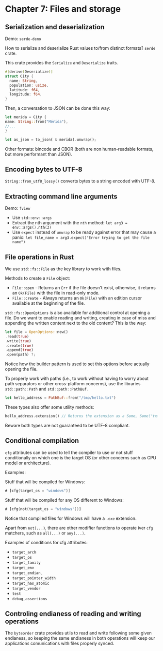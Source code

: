 # Chapter 7: Files and storage

## Serialization and deserialization

Demo: `serde-demo`

How to serialize and deserialize Rust values to/from distinct formats? `serde` crate.

This crate provides the `Serialize` and `Deserialize` traits.

```rust
#[derive(Deserialize)]
struct City {
  name: String,
  population: usize,
  latitude: f64,
  longitude: f64,
}
```

Then, a conversation to JSON can be done this way:

```rust
let merida = City {
name: String::from("Mérida"),
//...
}

let as_json = to_json( & merida).unwrap();
```

Other formats: bincode and CBOR (both are non human-readable formats, but more performant than JSON).

## Encoding bytes to UTF-8

`String::from_utf8_lossy()` converts bytes to a string encoded with UTF-8.

## Extracting command line arguments

Demo: `fview`

- Use `std::env::args`
- Extract the nth argument with the `nth` method:
  ```let arg3 = env::args().nth(3)```
- Use `expect` instead of `unwrap` to be ready against error that may cause a
  panic: `let file_name = arg3.expect("Error trying to get the file name")`

## File operations in Rust

We use `std::fs::File` as the key library to work with files.

Methods to create a `File` object:

- `File::open` - Returns an `Err` if the file doesn't exist, otherwise, it returns an `Ok(File)` with the file in
  read-only mode.
- `File::create` - Always returns an `Ok(File)` with an edition cursor available at the beginning of the file.

`std::fs::OpenOptions` is also available for additional control at opening a file. Do we want to enable reading and
writing, creating in case of miss and appending the written content next to the old content? This is the way:

```rust
let file = OpenOptions::new()
.read(true)
.write(true)
.create(true)
.append(true)
.open(path) ?;
```

Notice how the builder pattern is used to set this options before actually opening the file.

To properly work with paths (i.e., to work without having to worry about path separators or other cross-platform
concerns), use the libraries `std::path::Path` and `std::path::PathBuf`.

```rust
let hello_address = PathBuf::from("/tmp/hello.txt")
```

These types also offer some utility methods:

```rust
hello_address.extension() // Returns the extension as a Some, Some("txt") following the previous case
```

Beware both types are not guaranteed to be UTF-8 compliant.

## Conditional compilation

`cfg` attributes can be used to tell the compiler to use or not stuff conditionally on which one is the target OS (or
other concerns such as CPU model or architecture).

Examples:

Stuff that will be compiled for Windows:

```rust
# [cfg(target_os = "windows")]
```

Stuff that will be compiled for any OS different to Windows:

```rust
# [cfg(not(target_os = "windows"))]
```

Notice that compiled files for Windows will have a `.exe` extension.

Apart from `not(...)`, there are other modifier functions to operate iver `cfg` matchers, such as `all(...)`
or `any(...)`.

Examples of conditions for cfg attributes:

- `target_arch`
- `target_os`
- `target_family`
- `target_env`
- `target_endian`,
- `target_pointer_width`
- `target_has_atomic`
- `target_vendor`
- `test`
- `debug_assertions`

## Controling endianess of reading and writing operations

The `byteorder` crate provides utils to read and write following some given endianess, so keeping the same endianess in
both operations will keep our applications comunications with files properly synced.
